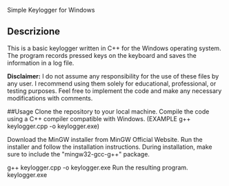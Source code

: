 Simple Keylogger for Windows

## Descrizione
This is a basic keylogger written in C++ for the Windows operating system. The program records pressed keys on the keyboard and saves the information in a log file.

**Disclaimer:** I do not assume any responsibility for the use of these files by any user. I recommend using them solely for educational, professional, or testing purposes. Feel free to implement the code and make any necessary modifications with comments.

##Usage
Clone the repository to your local machine.
Compile the code using a C++ compiler compatible with Windows. (EXAMPLE g++ keylogger.cpp -o keylogger.exe)

Download the MinGW installer from MinGW Official Website.
Run the installer and follow the installation instructions.
During installation, make sure to include the "mingw32-gcc-g++" package.

g++ keylogger.cpp -o keylogger.exe
Run the resulting program.
keylogger.exe

